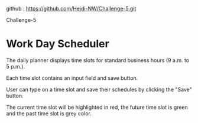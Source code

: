 github : https://github.com/Heidi-NW/Challenge-5.git

Challenge-5

# Work Day Scheduler 

The daily planner displays time slots for standard business hours (9 a.m. to 5 p.m.).

Each time slot contains an input field and save button.

User can type on a time slot and save their schedules by clicking the "Save" button.

The current time slot will be highlighted in red, the future time slot is green and the past time slot is grey color.

